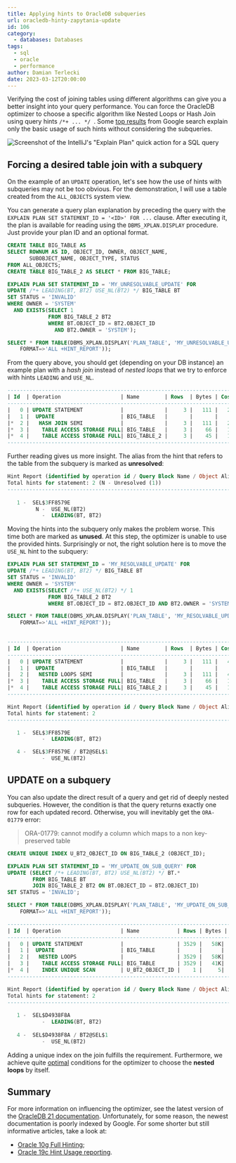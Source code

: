 ```yaml
---
title: Applying hints to OracleDB subqueries
url: oracledb-hinty-zapytania-update
id: 106
category:
  - databases: Databases
tags:
  - sql
  - oracle
  - performance
author: Damian Terlecki
date: 2023-03-12T20:00:00
---
```


Verifying the cost of joining tables using different algorithms can give you a better insight into your query performance.
You can force the OracleDB optimizer to choose a specific algorithm like Nested Loops or Hash Join using query hints `/*+ ... */ `.
Some [top results](https://docs.oracle.com/cd/B12037_01/server.101/b10752/hintsref.htm) from Google search
explain only the basic usage of such hints without considering the subqueries.

<img src="/img/hq/explain-sql-plan-intellij.png" alt='Screenshot of the IntelliJ&#39;s "Explain Plan" quick action for a SQL query' title='IntelliJ&#39;s inbuilt "Explain Plan" action for a SQL query'>

## Forcing a desired table join with a subquery

On the example of an `UPDATE` operation, let's see how the use of hints with subqueries may not be too obvious.
For the demonstration, I will use a table created from the `ALL_OBJECTS` system view.

You can generate a query plan explanation by preceding the query with the `EXPLAIN PLAN SET STATEMENT_ID = '<ID>' FOR ...`  clause.
After executing it, the plan is available for reading using the `DBMS_XPLAN.DISPLAY` procedure.
Just provide your plan ID and an optional format.

```sql
CREATE TABLE BIG_TABLE AS
SELECT ROWNUM AS ID, OBJECT_ID, OWNER, OBJECT_NAME,
       SUBOBJECT_NAME, OBJECT_TYPE, STATUS
FROM ALL_OBJECTS;
CREATE TABLE BIG_TABLE_2 AS SELECT * FROM BIG_TABLE;

EXPLAIN PLAN SET STATEMENT_ID = 'MY_UNRESOLVABLE_UPDATE' FOR
UPDATE /*+ LEADING(BT, BT2) USE_NL(BT2) */ BIG_TABLE BT
SET STATUS = 'INVALID'
WHERE OWNER = 'SYSTEM'
  AND EXISTS(SELECT 1
             FROM BIG_TABLE_2 BT2
             WHERE BT.OBJECT_ID = BT2.OBJECT_ID
               AND BT2.OWNER = 'SYSTEM');

SELECT * FROM TABLE(DBMS_XPLAN.DISPLAY('PLAN_TABLE', 'MY_UNRESOLVABLE_UPDATE',
    FORMAT=>'ALL +HINT_REPORT'));
```
From the query above, you should get (depending on your DB instance) an example plan with a *hash join*
instead of *nested loops* that we try to enforce with hints `LEADING` and `USE_NL`.

```sql
-------------------------------------------------------------------------------------------
| Id  | Operation                   | Name        | Rows  | Bytes | Cost (%CPU)| Time     |
-------------------------------------------------------------------------------------------
|   0 | UPDATE STATEMENT            |             |     3 |   111 |   235   (1)| 00:00:01 |
|   1 |  UPDATE                     | BIG_TABLE   |       |       |            |          |
|*  2 |   HASH JOIN SEMI            |             |     3 |   111 |   235   (1)| 00:00:01 |
|*  3 |    TABLE ACCESS STORAGE FULL| BIG_TABLE   |     3 |    66 |   117   (0)| 00:00:01 |
|*  4 |    TABLE ACCESS STORAGE FULL| BIG_TABLE_2 |     3 |    45 |   117   (0)| 00:00:01 |
-------------------------------------------------------------------------------------------

```
Further reading gives us more insight. 
The alias from the hint that refers to the table from the subquery is marked as **unresolved**:
```sql
Hint Report (identified by operation id / Query Block Name / Object Alias):
Total hints for statement: 2 (N - Unresolved (1))
---------------------------------------------------------------------------
 
   1 -  SEL$3FF8579E
         N -  USE_NL(BT2)
           -  LEADING(BT, BT2)
```

Moving the hints into the subquery only makes the problem worse. This time both are marked as **unused**.
At this step, the optimizer is unable to use the provided hints.
Surprisingly or not, the right solution here is to move the `USE_NL` hint to the subquery:

```sql
EXPLAIN PLAN SET STATEMENT_ID = 'MY_RESOLVABLE_UPDATE' FOR
UPDATE /*+ LEADING(BT, BT2) */ BIG_TABLE BT
SET STATUS = 'INVALID'
WHERE OWNER = 'SYSTEM'
  AND EXISTS(SELECT /*+ USE_NL(BT2) */ 1
             FROM BIG_TABLE_2 BT2
             WHERE BT.OBJECT_ID = BT2.OBJECT_ID AND BT2.OWNER = 'SYSTEM');

SELECT * FROM TABLE(DBMS_XPLAN.DISPLAY('PLAN_TABLE', 'MY_RESOLVABLE_UPDATE',
    FORMAT=>'ALL +HINT_REPORT'));

    
-------------------------------------------------------------------------------------------
| Id  | Operation                   | Name        | Rows  | Bytes | Cost (%CPU)| Time     |
-------------------------------------------------------------------------------------------
|   0 | UPDATE STATEMENT            |             |     3 |   111 |   467   (1)| 00:00:01 |
|   1 |  UPDATE                     | BIG_TABLE   |       |       |            |          |
|   2 |   NESTED LOOPS SEMI         |             |     3 |   111 |   467   (1)| 00:00:01 |
|*  3 |    TABLE ACCESS STORAGE FULL| BIG_TABLE   |     3 |    66 |   117   (0)| 00:00:01 |
|*  4 |    TABLE ACCESS STORAGE FULL| BIG_TABLE_2 |     3 |    45 |   117   (1)| 00:00:01 |
-------------------------------------------------------------------------------------------

Hint Report (identified by operation id / Query Block Name / Object Alias):
Total hints for statement: 2
---------------------------------------------------------------------------

   1 -  SEL$3FF8579E
           -  LEADING(BT, BT2)

   4 -  SEL$3FF8579E / BT2@SEL$1
           -  USE_NL(BT2)
```

## UPDATE on a subquery

You can also update the direct result of a query and get rid of deeply nested subqueries.
However, the condition is that the query returns exactly one row for each updated record.
Otherwise, you will inevitably get the `ORA-01779` error:
> ORA-01779: cannot modify a column which maps to a non key-preserved table
```sql
CREATE UNIQUE INDEX U_BT2_OBJECT_ID ON BIG_TABLE_2 (OBJECT_ID);

EXPLAIN PLAN SET STATEMENT_ID = 'MY_UPDATE_ON_SUB_QUERY' FOR
UPDATE (SELECT /*+ LEADING(BT, BT2) USE_NL(BT2) */ BT.*
        FROM BIG_TABLE BT
        JOIN BIG_TABLE_2 BT2 ON BT.OBJECT_ID = BT2.OBJECT_ID)
SET STATUS = 'INVALID';

SELECT * FROM TABLE(DBMS_XPLAN.DISPLAY('PLAN_TABLE', 'MY_UPDATE_ON_SUB_QUERY',
    FORMAT=>'ALL +HINT_REPORT'));

---------------------------------------------------------------------------------------------
| Id  | Operation                   | Name            | Rows | Bytes | Cost (%CPU)| Time    |
---------------------------------------------------------------------------------------------
|   0 | UPDATE STATEMENT            |                 | 3529 |   58K|   119   (2)| 00:00:01 |
|   1 |  UPDATE                     | BIG_TABLE       |      |      |            |          |
|   2 |   NESTED LOOPS              |                 | 3529 |   58K|   119   (2)| 00:00:01 |
|   3 |    TABLE ACCESS STORAGE FULL| BIG_TABLE       | 3529 |   41K|   117   (0)| 00:00:01 |
|*  4 |    INDEX UNIQUE SCAN        | U_BT2_OBJECT_ID |    1 |     5|     0   (0)| 00:00:01 |
---------------------------------------------------------------------------------------------

Hint Report (identified by operation id / Query Block Name / Object Alias):
Total hints for statement: 2
---------------------------------------------------------------------------
 
   1 -  SEL$D4938F8A
           -  LEADING(BT, BT2)
 
   4 -  SEL$D4938F8A / BT2@SEL$1
           -  USE_NL(BT2)
```

Adding a unique index on the join fulfills the requirement.
Furthermore, we achieve quite [optimal](https://logicalread.com/oracle-11g-when-nested-loop-joins-are-ideal-mc02/)
conditions for the optimizer to choose the **nested loops** by itself.

## Summary

For more information on influencing the optimizer, see the latest version of the [OracleDB 21 documentation](https://docs.oracle.com/en/database/oracle/oracle-database/21/tgsql/influencing-the-optimizer.html#GUID-1697E7CA-9DD0-4C0D-9BC9-E4E17334C0AA).
Unfortunately, for some reason, the newest documentation is poorly indexed by Google. For some shorter but still informative articles, take a look at:
- [Oracle 10g Full Hinting](https://jonathanlewis.wordpress.com/2007/01/16/full-hinting/);
- [Oracle 19c Hint Usage reporting](https://franckpachot.medium.com/oracle-19c-hint-usage-reporting-345563a461f0).